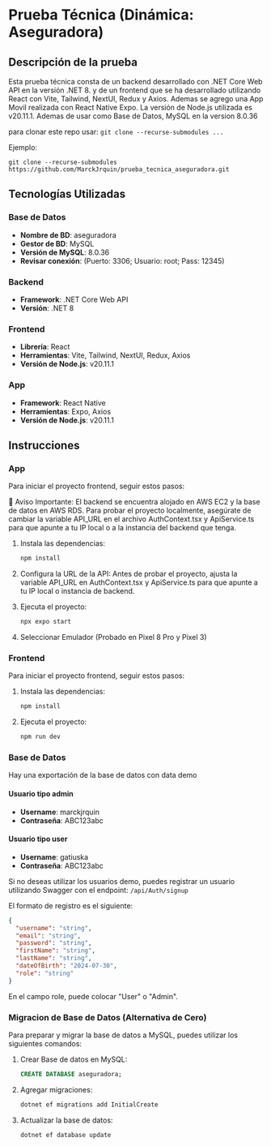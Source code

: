 # Prueba Técnica (Dinámica: Aseguradora)

## Descripción de la prueba

Esta prueba técnica consta de un backend desarrollado con .NET Core Web API en la versión .NET 8. y de un frontend que se ha desarrollado utilizando React con Vite, Tailwind, NextUI, Redux y Axios. Ademas se agrego una App Movil realizada con React Native Expo. La versión de Node.js utilizada es v20.11.1. Ademas de usar como Base de Datos, MySQL en la version 8.0.36

para clonar este repo usar: ```git clone --recurse-submodules ...```

Ejemplo: 

    git clone --recurse-submodules https://github.com/MarckJrquin/prueba_tecnica_aseguradora.git


## Tecnologías Utilizadas

### Base de Datos
- **Nombre de BD**: aseguradora
- **Gestor de BD**: MySQL
- **Versión de MySQL**: 8.0.36
- **Revisar conexión**: (Puerto:  3306; Usuario: root; Pass: 12345)

### Backend
- **Framework**: .NET Core Web API
- **Versión**: .NET 8

### Frontend
- **Librería**: React
- **Herramientas**: Vite, Tailwind, NextUI, Redux, Axios
- **Versión de Node.js**: v20.11.1

### App
- **Framework**: React Native
- **Herramientas**: Expo, Axios
- **Versión de Node.js**: v20.11.1

## Instrucciones

### App

Para iniciar el proyecto frontend, seguir estos pasos:


🔔 Aviso Importante: El backend se encuentra alojado en AWS EC2 y la base de datos en AWS RDS. Para probar el proyecto localmente, asegúrate de cambiar la variable API_URL en el archivo AuthContext.tsx y ApiService.ts para que apunte a tu IP local o a la instancia del backend que tenga.

1. Instala las dependencias:
    ```sh
    npm install
    ```

2. Configura la URL de la API:
Antes de probar el proyecto, ajusta la variable API_URL en AuthContext.tsx y ApiService.ts para que apunte a tu IP local o instancia de backend. 

3. Ejecuta el proyecto:
    ```sh
    npx expo start
    ```

4. Seleccionar Emulador
(Probado en Pixel 8 Pro y Pixel 3)


### Frontend

Para iniciar el proyecto frontend, seguir estos pasos:

1. Instala las dependencias:
    ```sh
    npm install
    ```

2. Ejecuta el proyecto:
    ```sh
    npm run dev
    ```

### Base de Datos

Hay una exportación de la base de datos con data demo

#### Usuario tipo admin
- **Username**: marckjrquin
- **Contraseña**: ABC123abc

#### Usuario tipo user
- **Username**: gatiuska
- **Contraseña**: ABC123abc

Si no deseas utilizar los usuarios demo, puedes registrar un usuario utilizando Swagger con el endpoint: ```/api/Auth/signup```

El formato de registro es el siguiente:

```json
{
  "username": "string",
  "email": "string",
  "password": "string",
  "firstName": "string",
  "lastName": "string",
  "dateOfBirth": "2024-07-30",
  "role": "string"
}
```
En el campo role, puede colocar "User" o "Admin".

### Migracion de Base de Datos (Alternativa de Cero)
Para preparar y migrar la base de datos a MySQL, puedes utilizar los siguientes comandos:

1. Crear Base de datos en MySQL:
    ```sql
    CREATE DATABASE aseguradora;
    ```

2. Agregar migraciones:
    ```sh
    dotnet ef migrations add InitialCreate
    ```

3. Actualizar la base de datos:
    ```sh
    dotnet ef database update
    ```



